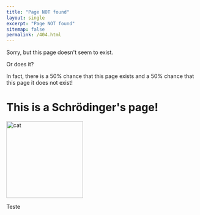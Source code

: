 ```yaml
---
title: "Page NOT found"
layout: single
excerpt: "Page NOT found"
sitemap: false
permalink: /404.html
---
```


Sorry, but this page doesn't seem to exist.







Or does it?

In fact, there is a 50% chance that this page exists and a 50% chance that this page it does not exist!

# This is a Schrödinger's page!

<img src="{{ site.url }}{{ site.baseurl }}/images/GitHub-Mark.png" alt="cat" width="200" height="200">

<div id="text"></div>
<div id="text2"></div>

Teste



<script>
var y = Math.floor((Math.random() * 2) + 1);
var textoQuantico;
var textoQuantico2;


if (y == 1) {
  textoQuantico = "Fortunately, the Geiger sensor did not measure any atom decay, and so the hammer was not fired, keeping the cyanide intact inside its flask. So, luckily this page EXISTS!";
  textoQuantico2 = "testeV";
} else  {
  textoQuantico = "Unfortunately, the Geiger sensor measured the decay of an atom, and then the hammer was fired which caused the cyanide-containing glass to break. Thus, unfortunately this page does NOT EXIST!";
  textoQuantico2 = "testeV";
}
</script>

<script>
document.getElementById("text").innerHTML = textoQuantico;
document.getElementById("text").innerHTML = textoQuantico2;
</script>
